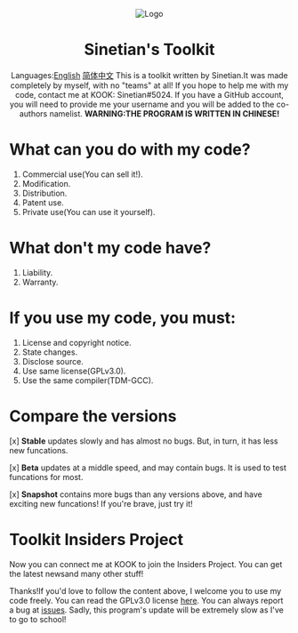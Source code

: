 <div align="center">

![Logo](https://img.kookapp.cn/assets/2022-12/0jJT3FGX3r09a03h.png)
# Sinetian's Toolkit
Languages:[English](https://github.com/Sinetian/Toolkit/blob/main/README.md) [简体中文](https://github.com/Sinetian/Toolkit/blob/main/README_CN.md)
This is a toolkit written by Sinetian.It was made completely by myself,
with no "teams" at all! If you hope to help me with my code, contact me at KOOK: Sinetian#5024. If you have a GitHub account, you will
need to provide me your username and you will be added to the co-authors namelist.
**WARNING:THE PROGRAM IS WRITTEN IN CHINESE!**
</div>

# What can you do with my code?
1. Commercial use(You can sell it!).
2. Modification.
3. Distribution.
4. Patent use.
5. Private use(You can use it yourself).
# What don't my code have?
1. Liability.
2. Warranty.
# If you use my code, you **must**:
1. License and copyright notice.
2. State changes.
3. Disclose source.
4. Use same license(GPLv3.0).
5. Use the same compiler(TDM-GCC).
# Compare the versions
 [x] **Stable** updates slowly and has almost no bugs. But, in turn, it has less new funcations.

 [x] **Beta** updates at a middle speed, and may contain bugs. It is used to test funcations for most.

 [x] **Snapshot** contains more bugs than any versions above, and have exciting new funcations! If you're brave, just try it!

# Toolkit Insiders Project
Now you can connect me at KOOK to join the Insiders Project. You can get the latest newsand many other stuff!

Thanks!If you'd love to follow the content above, I welcome you to use my code freely.
You can read the GPLv3.0 license [here](https://github.com/Sinetian/Toolkit/blob/main/LICENSE).
You can always report a bug at [issues](https://github.com/Sinetian/Toolkit/issues/new).
Sadly, this program's update will be extremely slow as I've to go to school!
